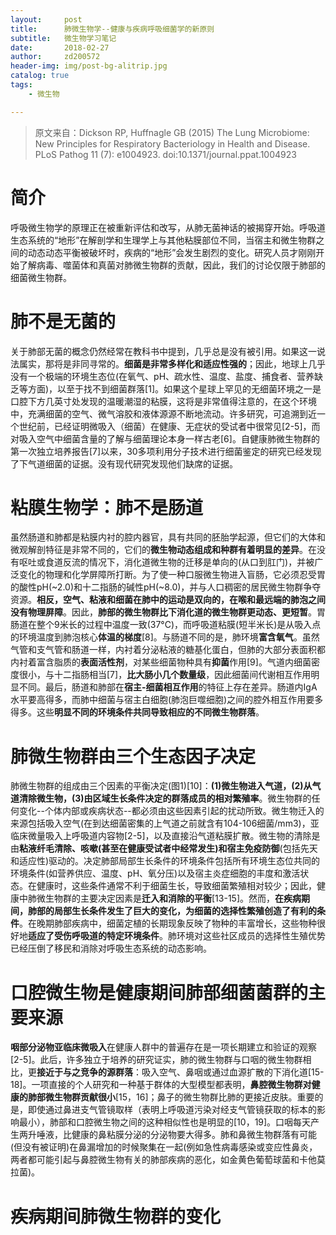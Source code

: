 ```yaml
---
layout:     post
title:      肺微生物学--健康与疾病呼吸细菌学的新原则
subtitle:   微生物学习笔记
date:       2018-02-27
author:     zd200572
header-img: img/post-bg-alitrip.jpg
catalog: true
tags:
    - 微生物

---
```


> 原文来自：Dickson RP, Huffnagle GB (2015) The Lung Microbiome: New Principles for Respiratory Bacteriology in Health and Disease. PLoS Pathog 11 (7): e1004923. doi:10.1371/journal.ppat.1004923 

# 简介

呼吸微生物学的原理正在被重新评估和改写，从肺无菌神话的被揭穿开始。呼吸道生态系统的“地形”在解剖学和生理学上与其他粘膜部位不同，当宿主和微生物群之间的动态动态平衡被破坏时，疾病的“地形”会发生剧烈的变化。研究人员才刚刚开始了解病毒、噬菌体和真菌对肺微生物群的贡献，因此，我们的讨论仅限于肺部的细菌微生物群。

# 肺不是无菌的

关于肺部无菌的概念仍然经常在教科书中提到，几乎总是没有被引用。如果这一说法属实，那将是非同寻常的。**细菌是非常多样化和适应性强的**；因此，地球上几乎没有一个极端的环境生态位(在氧气、pH、疏水性、温度、盐度、捕食者、营养缺乏等方面)，以至于找不到细菌群落[1]。如果这个星球上罕见的无细菌环境之一是口腔下方几英寸处发现的温暖潮湿的粘膜，这将是非常值得注意的，在这个环境中，充满细菌的空气、微气溶胶和液体源源不断地流动。许多研究，可追溯到近一个世纪前，已经证明微吸入（细菌）在健康、无症状的受试者中很常见[2-5]，而对吸入空气中细菌含量的了解与细菌理论本身一样古老[6]。自健康肺微生物群的第一次独立培养报告[7]以来，30多项利用分子技术进行细菌鉴定的研究已经发现了下气道细菌的证据。没有现代研究发现他们缺席的证据。

#  粘膜生物学：肺不是肠道

虽然肠道和肺都是粘膜内衬的腔内器官，具有共同的胚胎学起源，但它们的大体和微观解剖特征是非常不同的，它们的**微生物动态组成和种群有着明显的差异**。在没有呕吐或食道反流的情况下，消化道微生物的迁移是单向的(从口到肛门)，并被广泛变化的物理和化学屏障所打断。为了使一种口服微生物进入盲肠，它必须忍受胃的酸性pH(~2.0)和十二指肠的碱性pH(~8.0)，并与人口稠密的居民微生物群争夺资源。**相反，空气、粘液和细菌在肺中的运动是双向的，在喉和最远端的肺泡之间没有物理屏障**。因此，**肺部的微生物群比下消化道的微生物群更动态、更短暂**。胃肠道在整个9米长的过程中温度一致(37°C)，而呼吸道粘膜(短半米长)是从吸入点的环境温度到肺泡核心**体温的梯度**[8]。与肠道不同的是，肺环境**富含氧气**。虽然气管和支气管和肠道一样，内衬着分泌粘液的糖基化蛋白，但肺的大部分表面积都内衬着富含脂质的**表面活性剂**，对某些细菌物种具有**抑菌**作用[9]。气道内细菌密度很小，与十二指肠相当[7]，**比大肠小几个数量级**，因此细菌间代谢相互作用明显不同。最后，肠道和肺部在**宿主-细菌相互作用**的特征上存在差异。肠道内IgA水平要高得多，而肺中细菌与宿主白细胞(肺泡巨噬细胞)之间的腔外相互作用要多得多。这些**明显不同的环境条件共同导致相应的不同微生物群落**。

# 肺微生物群由三个生态因子决定

肺微生物群的组成由三个因素的平衡决定(图1)[10]：**(1)微生物进入气道，(2)从气道清除微生物，(3)由区域生长条件决定的群落成员的相对繁殖率**。微生物群的任何变化--个体内部或疾病状态--都必须由这些因素引起的扰动所致。微生物迁入的来源包括吸入空气(在到达细菌密集的上气道之前就含有104-106细菌/mm3)，亚临床微量吸入上呼吸道内容物[2-5]，以及直接沿气道粘膜扩散。微生物的清除是由**粘液纤毛清除、咳嗽(**甚至在健康受试者中经常发生)和**宿主免疫防御**(包括先天和适应性)驱动的。决定肺部局部生长条件的环境条件包括所有环境生态位共同的环境条件(如营养供应、温度、pH、氧分压)以及宿主炎症细胞的丰度和激活状态。在健康时，这些条件通常不利于细菌生长，导致细菌繁殖相对较少；因此，健康中肺微生物群的主要决定因素是**迁入和消除的平衡**[13-15]。然而，**在疾病期间，肺部的局部生长条件发生了巨大的变化，为细菌的选择性繁殖创造了有利的条件**。在晚期肺部疾病中，细菌定植的长期现象反映了物种的丰富增长，这些物种很好地**适应了受伤呼吸道的特定环境条件**。肺环境对这些社区成员的选择性生殖优势已经压倒了移民和消除对呼吸生态系统的动态影响。

# 口腔微生物是健康期间肺部细菌菌群的主要来源

**咽部分泌物亚临床微吸入**在健康人群中的普遍存在是一项长期建立和验证的观察[2-5]。此后，许多独立于培养的研究证实，肺的微生物群与口咽的微生物群相比，更**接近于与之竞争的源群落**：吸入空气、鼻咽或通过血源扩散的下消化道[15-18]。一项直接的个人研究和一种基于群体的大型模型都表明，**鼻腔微生物群对健康的肺部微生物群贡献很小**[15，16]；鼻子的微生物群比肺的更接近皮肤。重要的是，即使通过鼻进支气管镜取样（表明上呼吸道污染对经支气管镜获取的标本的影响最小），肺部和口腔微生物之间的这种相似性也是明显的[10，19]。口咽每天产生两升唾液，比健康的鼻粘膜分泌的分泌物要大得多。肺和鼻微生物群落有可能(但没有被证明)在鼻漏增加的时候聚集在一起(例如急性病毒感染或变应性鼻炎，两者都可能引起与鼻腔微生物有关的肺部疾病的恶化，如金黄色葡萄球菌和卡他莫拉菌)。

# 疾病期间肺微生物群的变化

